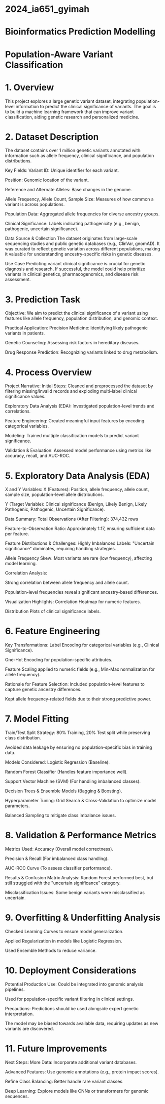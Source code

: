 # 2024_ia651_gyimah
# Bioinformatics Prediction Modelling
# Population-Aware Variant Classification
# 1. Overview
This project explores a large genetic variant dataset, integrating population-level information to predict the clinical significance of variants. The goal is to build a machine learning framework that can improve variant classification, aiding genetic research and personalized medicine.

# 2. Dataset Description
The dataset contains over 1 million genetic variants annotated with information such as allele frequency, clinical significance, and population distributions.

Key Fields:
Variant ID: Unique identifier for each variant.

Position: Genomic location of the variant.

Reference and Alternate Alleles: Base changes in the genome.

Allele Frequency, Allele Count, Sample Size: Measures of how common a variant is across populations.

Population Data: Aggregated allele frequencies for diverse ancestry groups.

Clinical Significance: Labels indicating pathogenicity (e.g., benign, pathogenic, uncertain significance).

Data Source & Collection
The dataset originates from large-scale sequencing studies and public genetic databases (e.g., ClinVar, gnomAD). It was curated to reflect genetic variation across different populations, making it valuable for understanding ancestry-specific risks in genetic diseases.

Use Case
Predicting variant clinical significance is crucial for genetic diagnosis and research. If successful, the model could help prioritize variants in clinical genetics, pharmacogenomics, and disease risk assessment.

# 3. Prediction Task
Objective:
We aim to predict the clinical significance of a variant using features like allele frequency, population distribution, and genomic context.

Practical Application:
Precision Medicine: Identifying likely pathogenic variants in patients.

Genetic Counseling: Assessing risk factors in hereditary diseases.

Drug Response Prediction: Recognizing variants linked to drug metabolism.

# 4. Process Overview
Project Narrative:
Initial Steps: Cleaned and preprocessed the dataset by filtering missing/invalid records and exploding multi-label clinical significance values.

Exploratory Data Analysis (EDA): Investigated population-level trends and correlations.

Feature Engineering: Created meaningful input features by encoding categorical variables.

Modeling: Trained multiple classification models to predict variant significance.

Validation & Evaluation: Assessed model performance using metrics like accuracy, recall, and AUC-ROC.

# 5. Exploratory Data Analysis (EDA)
X and Y Variables:
X (Features): Position, allele frequency, allele count, sample size, population-level allele distributions.

Y (Target Variable): Clinical significance (Benign, Likely Benign, Likely Pathogenic, Pathogenic, Uncertain Significance).

Data Summary:
Total Observations (After Filtering): 374,432 rows

Feature-to-Observation Ratio: Approximately 1:17, ensuring sufficient data per feature.

Feature Distributions & Challenges:
Highly Imbalanced Labels: "Uncertain significance" dominates, requiring handling strategies.

Allele Frequency Skew: Most variants are rare (low frequency), affecting model learning.

Correlation Analysis:

Strong correlation between allele frequency and allele count.

Population-level frequencies reveal significant ancestry-based differences.

Visualization Highlights:
Correlation Heatmap for numeric features.

Distribution Plots of clinical significance labels.

# 6. Feature Engineering
Key Transformations:
Label Encoding for categorical variables (e.g., Clinical Significance).

One-Hot Encoding for population-specific attributes.

Feature Scaling applied to numeric fields (e.g., Min-Max normalization for allele frequency).

Rationale for Feature Selection:
Included population-level features to capture genetic ancestry differences.

Kept allele frequency-related fields due to their strong predictive power.

# 7. Model Fitting
Train/Test Split Strategy:
80% Training, 20% Test split while preserving class distribution.

Avoided data leakage by ensuring no population-specific bias in training data.

Models Considered:
Logistic Regression (Baseline).

Random Forest Classifier (Handles feature importance well).

Support Vector Machine (SVM) (For handling imbalanced classes).

Decision Trees & Ensemble Models (Bagging & Boosting).

Hyperparameter Tuning:
Grid Search & Cross-Validation to optimize model parameters.

Balanced Sampling to mitigate class imbalance issues.

# 8. Validation & Performance Metrics
Metrics Used:
Accuracy (Overall model correctness).

Precision & Recall (For imbalanced class handling).

AUC-ROC Curve (To assess classifier performance).

Results & Confusion Matrix Analysis:
Random Forest performed best, but still struggled with the "uncertain significance" category.

Misclassification Issues: Some benign variants were misclassified as uncertain.

# 9. Overfitting & Underfitting Analysis
Checked Learning Curves to ensure model generalization.

Applied Regularization in models like Logistic Regression.

Used Ensemble Methods to reduce variance.

# 10. Deployment Considerations
Potential Production Use:
Could be integrated into genomic analysis pipelines.

Used for population-specific variant filtering in clinical settings.

Precautions:
Predictions should be used alongside expert genetic interpretation.

The model may be biased towards available data, requiring updates as new variants are discovered.

# 11. Future Improvements
Next Steps:
More Data: Incorporate additional variant databases.

Advanced Features: Use genomic annotations (e.g., protein impact scores).

Refine Class Balancing: Better handle rare variant classes.

Deep Learning: Explore models like CNNs or transformers for genomic sequences.

